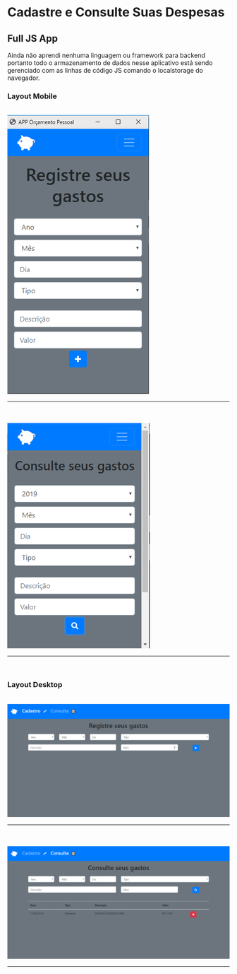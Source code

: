 <h1>Cadastre e Consulte Suas Despesas</h1>

<h2>Full JS App</h2>

Ainda não aprendi nenhuma linguagem ou framework para backend portanto todo o armazenamento de dados nesse aplicativo está sendo gerenciado com as linhas de código JS comando o localstorage do navegador.


<h3>Layout Mobile</h3>
<br>

<img src="https://github.com/NewZaqueu/App-Orcamento-Pessoal/blob/master/img/index-mobile.png">

<hr><br>

<br>

<img src="https://github.com/NewZaqueu/App-Orcamento-Pessoal/blob/master/img/consulta-mobile.png">

<hr><br>


<h3>Layout Desktop</h3>
<br>

<img src="https://github.com/NewZaqueu/App-Orcamento-Pessoal/blob/master/img/index.png">

<hr><br>

<br>

<img src="https://github.com/NewZaqueu/App-Orcamento-Pessoal/blob/master/img/consulta.png">

<hr><br>





